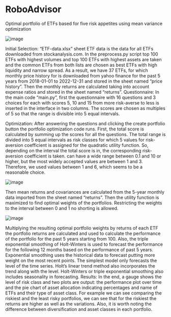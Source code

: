 # RoboAdvisor
Optimal portfolio of ETFs based for five risk appetites using mean variance optimization

![image](https://github.com/ali-azary/RoboAdvisor/assets/69943289/8161ec57-0c9f-4384-b7d7-308228f0860d)

Initial Selection:
“ETF-data.xlsx” sheet ETF data is the data for all ETFs downloaded from stockanalysis.com.
In the preprocess.py script top 100 ETFs with highest volumes and top 100 ETFs with highest assets are taken and the common ETFs from both lists are chosen as best ETFs with high liquidity and narrow spread. As a result, we have 37 ETFs, for which monthly price history for is downloaded from yahoo finance for the past 5 years from 2018-01-01 to 2022-12-31 and stored in the sheet named “price history”. Then the monthly returns are calculated taking into account expense ratios and stored in the sheet named “returns”.
Questionnaire:
In the main code “main.py”, first the questionnaire with 16 questions and 3 choices for each with scores 5, 10 and 15 from more risk-averse to less is inserted in the interface in two columns. The scores are chosen as multiples of 5 so that the range is divisible into 5 equal intervals.

Optimization:
After answering the questions and clicking the create portfolio button the portfolio optimization code runs. First, the total score is calculated by summing up the scores for all the questions. The total range is divided into 5 equal intervals as risk classes for which 5 values for risk-aversion coefficient   is assigned for the quadratic utility function. So, depending on the interval the total score is in, the corresponding risk-aversion coefficient is taken.   can have a wide range between 0.1 and 10 or higher, but the most widely accepted values are between 1 and 3. Therefore, we used values between 1 and 6, which seems to be a reasonable choice. 
	 
![image](https://github.com/ali-azary/RoboAdvisor/assets/69943289/9df3d273-f28f-47d7-aa04-f1278ad6ec8d)


Then mean returns and covariances are calculated from the 5-year monthly data imported from the sheet named “returns”. Then the utility function is maximized to find optimal weights of the portfolios. Restricting the weights to the interval between 0 and 1 no shorting is allowed. 
	 

![image](https://github.com/ali-azary/RoboAdvisor/assets/69943289/85a94574-d7c5-4267-acd5-a0a2eb3339dd)


Multiplying the resulting optimal portfolio weights by returns of each ETF the portfolio returns are calculated and used to calculate the performance of the portfolio for the past 5 years starting from 100. Also, the triple exponential smoothing of Holt-Winters is used to forecast the performance for the following 12 months based on the performance of past 5 years. Exponential smoothing uses the historical data to forecast putting more weight on the most recent points. The simplest model only forecasts the level of the time series. Holt’s linear trend method also incorporates the trend along with the level. Holt-Winters or triple exponential smoothing also includes seasonality in forecasting.
Results:
In the end, a gauge shows the level of risk class and two plots are output: the performance plot over time and the pie chart of asset allocation indicating percentages and name of ETFs and their type of asset class. For example we can see comparing the riskiest and the least risky portfolios, we can see that for the riskiest the returns are higher as well as the variations. Also, it is worth noting the difference between diversification and asset classes in each portfolio.
 
